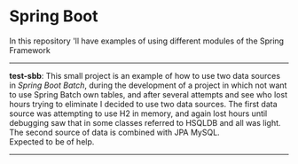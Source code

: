 # Spring Boot
In this repository 'll have examples of using different modules of the Spring Framework


<hr>
<b>test-sbb</b>: 
This small project is an example of how to use two data sources in <em>Spring Boot Batch</em>, during the development of a project in which not want to use Spring Batch own tables, and after several attempts and see who lost hours trying to eliminate I decided to use two data sources.
The first data source was attempting to use H2 in memory, and again lost hours until debugging saw that in some classes referred to HSQLDB and all was light. The second source of data is combined with JPA MySQL.
<br>
Expected to be of help.
<hr>
